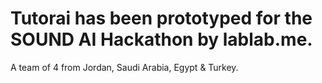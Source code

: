 # Tutorai has been prototyped for the SOUND AI Hackathon by lablab.me.
A team of 4 from Jordan, Saudi Arabia, Egypt & Turkey.
